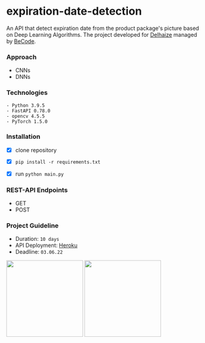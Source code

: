 # expiration-date-detection
An API that detect expiration date from the product package's picture based on Deep Learning Algorithms. The project developed for [Delhaize](https://www.aholddelhaize.com/brands/delhaize/) managed by [BeCode](https://becode.org/).
 
 
### Approach

- CNNs
- DNNs

### Technologies

``` 
- Python 3.9.5 
- FastAPI 0.78.0
- opencv 4.5.5
- PyTorch 1.5.0
``` 

### Installation

    
   - [X] clone repository
   - [X] `pip install -r requirements.txt`
   - [X] run `python main.py`
    
   


### REST-API Endpoints
- GET
- POST

### Project Guideline

- Duration: ` 10 days `
- API Deployment: [Heroku](https://delhaize-api.herokuapp.com/)
- Deadline: ` 03.06.22 `

<img src="https://imageio.forbes.com/i-forbesimg/media/lists/companies/delhaize-group_416x416.jpg?format=jpg&height=416&width=416&fit=bounds" height='200'> <img src="https://becode.org/app/uploads/2020/03/cropped-becode-logo-seal.png" height='200'> 
